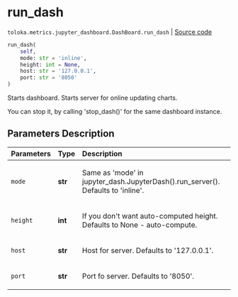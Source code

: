 # run_dash
`toloka.metrics.jupyter_dashboard.DashBoard.run_dash` | [Source code](https://github.com/Toloka/toloka-kit/blob/v1.1.2/src/metrics/jupyter_dashboard.py#L331)

```python
run_dash(
    self,
    mode: str = 'inline',
    height: int = None,
    host: str = '127.0.0.1',
    port: str = '8050'
)
```

Starts dashboard. Starts server for online updating charts.


You can stop it, by calling 'stop_dash()' for the same dashboard instance.

## Parameters Description

| Parameters | Type | Description |
| :----------| :----| :-----------|
`mode`|**str**|<p>Same as &#x27;mode&#x27; in jupyter_dash.JupyterDash().run_server(). Defaults to &#x27;inline&#x27;.</p>
`height`|**int**|<p>If you don&#x27;t want auto-computed height. Defaults to None - auto-compute.</p>
`host`|**str**|<p>Host for server. Defaults to &#x27;127.0.0.1&#x27;.</p>
`port`|**str**|<p>Port fo server. Defaults to &#x27;8050&#x27;.</p>

